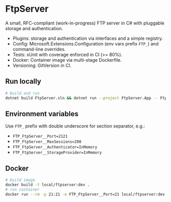 # FtpServer

A small, RFC-compliant (work-in-progress) FTP server in C# with pluggable storage and authentication.

- Plugins: storage and authentication via interfaces and a simple registry.
- Config: Microsoft.Extensions.Configuration (env vars prefix `FTP_`) and command-line overrides.
- Tests: xUnit with coverage enforced in CI (>= 80%).
- Docker: Container image via multi-stage Dockerfile.
- Versioning: GitVersion in CI.

## Run locally

```bash
# build and run
dotnet build FtpServer.sln && dotnet run --project FtpServer.App -- FtpServer:Port=2121
```

## Environment variables

Use `FTP_` prefix with double underscore for section separator, e.g.:
- `FTP_FtpServer__Port=2121`
- `FTP_FtpServer__MaxSessions=200`
- `FTP_FtpServer__Authenticator=InMemory`
- `FTP_FtpServer__StorageProvider=InMemory`

## Docker

```bash
# build image
docker build -t local/ftpserver:dev .
# run container
docker run --rm -p 21:21 -e FTP_FtpServer__Port=21 local/ftpserver:dev
```
